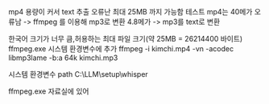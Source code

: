 
mp4 용량이 커서 text 추출 오류난 최대 25MB 까지 가능함
테스트 mp4는 40메가 오류남 -> ffmpeg 를 이용해 mp3로 변환 4.8메가 -> mp3를 text로 변환

한국어 크기가 너무 큼,허용하는 최대 파일 크기(약 25MB = 26214400 바이트)
ffmpeg.exe 시스템 환경변수에 추가
ffmpeg -i kimchi.mp4 -vn -acodec libmp3lame -b:a 64k kimchi.mp3

시스템 환경변수
path 
C:\LLM\setup\whisper

ffmpeg.exe
자료실에 있어



